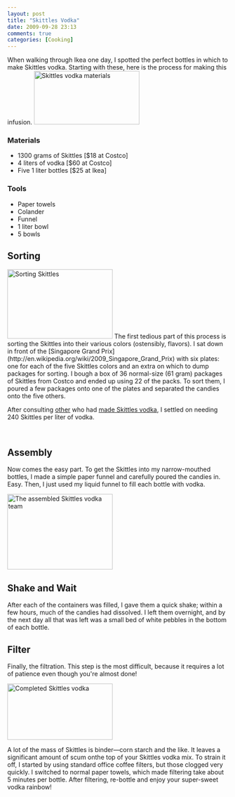```yaml
---
layout: post
title: "Skittles Vodka"
date: 2009-09-28 23:13
comments: true
categories: [Cooking]
---
```

When walking through Ikea one day, I spotted the perfect bottles in which to make Skittles vodka.  Starting with these, here is the process for making this infusion.
<a href="http://www.flickr.com/photos/dinomite/3964554487/" class="tt-flickr tt-flickr-Small" title="Skittles vodka materials"><img class="alignright" src="http://farm3.static.flickr.com/2465/3964554487_50b848e127_m.jpg" alt="Skittles vodka materials" width="240" height="122" /></a> 
<h3>Materials</h3>
<ul>
	<li>1300 grams of Skittles [$18 at Costco]</li>
	<li>4 liters of vodka [$60 at Costco]</li>
	<li>Five 1 liter bottles [$25 at Ikea]</li>
</ul>
<h3>Tools</h3>
<ul>
	<li>Paper towels</li>
	<li>Colander</li>
	<li>Funnel</li>
	<li>1 liter bowl</li>
	<li>5 bowls</li>
</ul>
<h2>Sorting</h2>
<a href="http://www.flickr.com/photos/dinomite/3964553495/" class="tt-flickr tt-flickr-Small" title="Sorting Skittles"><img class="alignleft" src="http://farm3.static.flickr.com/2585/3964553495_544ab42731_m.jpg" alt="Sorting Skittles" width="240" height="158" /></a>
The first tedious part of this process is sorting the Skittles into their various colors (ostensibly, flavors).  I sat down in front of the [Singapore Grand Prix](http://en.wikipedia.org/wiki/2009_Singapore_Grand_Prix) with six plates: one for each of the five Skittles colors and an extra on which to dump packages for sorting.  I bough a box of 36 normal-size (61 gram) packages of Skittles from Costco and ended up using 22 of the packs.  To sort them, I poured a few packages onto one of the plates and separated the candies onto the five others.

After consulting <a href="http://www.instructables.com/id/Shoot-the-Rainbow-Skittles-Vodka/">other</a> who had <a href="http://mixthatdrink.com/skittles-vodka-tutorial/">made Skittles vodka</a>, I settled on needing 240 Skittles per liter of vodka.

<br>
<h2>Assembly</h2>
Now comes the easy part.  To get the Skittles into my narrow-mouthed bottles, I made a simple paper funnel and carefully poured the candies in.  Easy.  Then, I just used my liquid funnel to fill each bottle with vodka.

<a href="http://www.flickr.com/photos/dinomite/3964551461/" class="tt-flickr tt-flickr-Small" title="The assembled Skittles vodka team"><img class="alignright" src="http://farm3.static.flickr.com/2536/3964551461_2316f38122_m.jpg" alt="The assembled Skittles vodka team" width="240" height="172" /></a> 

<h2>Shake and Wait</h2>
After each of the containers was filled, I gave them a quick shake; within a few hours, much of the candies had dissolved.  I left them overnight, and by the next day all that was left was a small bed of white pebbles in the bottom of each bottle.

<h2>Filter</h2>
<p>Finally, the filtration.  This step is the most difficult, because it requires a lot of patience even though you're almost done!</p>

<a href="http://www.flickr.com/photos/dinomite/3964546733/" class="tt-flickr tt-flickr-Small" title="Completed Skittles vodka"><img class="alignleft" src="http://farm3.static.flickr.com/2473/3964546733_0ab8c7a1db_m.jpg" alt="Completed Skittles vodka" width="240" height="128" /></a>
<p>A lot of the mass of Skittles is binder—corn starch and the like.  It leaves a significant amount of scum onthe top of your Skittles vodka mix.  To strain it off, I started by using standard office coffee filters, but those clogged very quickly.  I switched to normal paper towels, which made filtering take about 5 minutes per bottle.  After filtering, re-bottle and enjoy your super-sweet vodka rainbow!</p>
